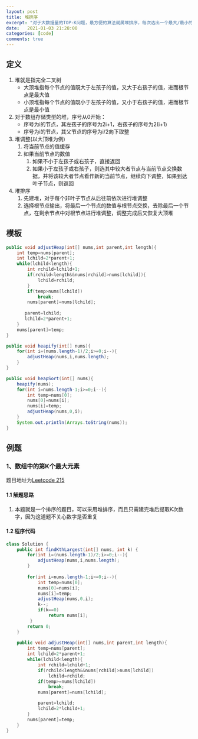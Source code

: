 ```yaml
---
layout: post
title: 堆排序
excerpt: "对于大数据量的TOP-K问题，最方便的算法就属堆排序，每次选出一个最大/最小的放到最终位置上，本文将介绍堆排序的用法"
date:   2021-01-03 21:28:00
categories: [code]
comments: true
---
```


## 定义

1. 堆就是指完全二叉树
   * 大顶堆指每个节点的值既大于左孩子的值，又大于右孩子的值，进而根节点是最大值
   * 小顶堆指每个节点的值既小于左孩子的值，又小于右孩子的值，进而根节点是最小值
2. 对于数组存储类型的堆，序号从0开始：
   * 序号为i的节点，其左孩子的序号为2i+1，右孩子的序号为2(i+1)
   * 序号为i的节点，其父节点的序号为i/2向下取整
3. 堆调整(以大顶堆为例)
   1. 将当前节点的值缓存
   2. 如果当前节点的数值
      1. 如果不小于左孩子或右孩子，直接返回
      2. 如果小于左孩子或右孩子，则选其中较大者节点与当前节点交换数据，并将该较大者节点看作新的当前节点，继续向下调整，如果到达叶子节点，则返回
4. 堆排序
   1. 先建堆，对于每个非叶子节点从后往前依次进行堆调整
   2. 选择根节点输出，将最后一个节点的数值与根节点交换，去除最后一个节点，在剩余节点中对根节点进行堆调整，调整完成后又恢复大顶堆

## 模板

```java
public void adjustHeap(int[] nums,int parent,int length){
    int temp=nums[parent];
    int lchild=2*parent+1;
    while(lchild<length){
        int rchild=lchild+1;
        if(rchild<length&&nums[rchild]>nums[lchild]){
            lchild=rchild;
        }
        if(temp>nums[lchild])
            break;
        nums[parent]=nums[lchild];
        
       parent=lchild;
       lchild=2*parent+1;
    }
    nums[parent]=temp;
}

public void heapify(int[] nums){
    for(int i=(nums.length-1)/2;i>=0;i--){
        adjustHeap(nums,i,nums.length);
    }
}

public void heapSort(int[] nums){
    heapify(nums);
    for(int i=nums.length-1;i>=0;i--){
        int temp=nums[0];
        nums[0]=nums[i];
        nums[i]=temp;
        adjustHeap(nums,0,i);
    }
    System.out.println(Arrays.toString(nums));
}
```

## 例题

### 1、数组中的第K个最大元素

题目地址为[Leetcode 215](https://leetcode-cn.com/problems/kth-largest-element-in-an-array/)

#### 1.1 解题思路

1. 本题就是一个排序的题目，可以采用堆排序，而且只需建完堆后提取K次数字，因为这道题不关心数字是否重复

#### 1.2 程序代码

```java
class Solution {
    public int findKthLargest(int[] nums, int k) {
        for(int i=(nums.length-1)/2;i>=0;i--){
            adjustHeap(nums,i,nums.length);
        }
        
        for(int i=nums.length-1;i>=0;i--){
            int temp=nums[0];
            nums[0]=nums[i];
            nums[i]=temp;
            adjustHeap(nums,0,i);
            k--;
            if(k==0)
                return nums[i];
         }
        return 0;
    }
    
    public void adjustHeap(int[] nums,int parent,int length){
        int temp=nums[parent];
        int lchild=2*parent+1;
        while(lchild<length){
            int rchild=lchild+1;
            if(rchild<length&&nums[rchild]>nums[lchild])
                lchild=rchild;
            if(temp>=nums[lchild])
                break;
            nums[parent]=nums[lchild];

            parent=lchild;
            lchild=2*lchild+1;
        }
        nums[parent]=temp;
    }
}
```
